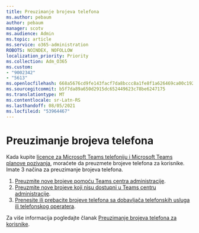 ```yaml
---
title: Preuzimanje brojeva telefona
ms.author: pebaum
author: pebaum
manager: scotv
ms.audience: Admin
ms.topic: article
ms.service: o365-administration
ROBOTS: NOINDEX, NOFOLLOW
localization_priority: Priority
ms.collection: Adm_O365
ms.custom:
- "9002342"
- "5613"
ms.openlocfilehash: 668a5676cd9fe143facf7da8bccc8a1fe8f1a626469ca00c192853afada440ab
ms.sourcegitcommit: b5f7da89a650d2915dc652449623c78be6247175
ms.translationtype: MT
ms.contentlocale: sr-Latn-RS
ms.lasthandoff: 08/05/2021
ms.locfileid: "53964467"
---
```

# <a name="get-phone-numbers"></a>Preuzimanje brojeva telefona

Kada kupite [licence za Microsoft Teams telefoniju i Microsoft Teams planove pozivanja](https://docs.microsoft.com/MicrosoftTeams/setting-up-your-phone-system#step-2-buy-and-assign-phone-system-and-calling-plan-licenses), moraćete da preuzmete brojeve telefona za korisnike. Imate 3 načina za preuzimanje brojeva telefona.

1. [Preuzmite nove brojeve pomoću Teams centra administracije](https://docs.microsoft.com/MicrosoftTeams/setting-up-your-phone-system#get-new-user-phone-numbers-using-the-teams-admin-center).
2. [Preuzmite nove brojeve koji nisu dostupni u Teams centru administracije](https://docs.microsoft.com/MicrosoftTeams/setting-up-your-phone-system#get-new-numbers-that-arent-available-in-the-teams-admin-center).
3. [Prenesite ili prebacite brojeve telefona sa dobavljača telefonskih usluga ili telefonskog operatera](https://docs.microsoft.com/MicrosoftTeams/setting-up-your-phone-system#port-or-transfer-phone-numbers-from-your-service-provider-or-phone-carrier).

Za više informacija pogledajte članak [Preuzimanje brojeva telefona za korisnike](https://docs.microsoft.com/MicrosoftTeams/setting-up-your-phone-system#port-or-transfer-phone-numbers-from-your-service-provider-or-phone-carrier).
